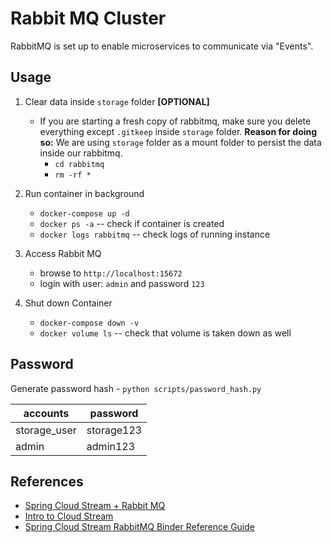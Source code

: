 # Rabbit MQ Cluster

RabbitMQ is set up to enable microservices to communicate via "Events". 

## Usage

1. Clear data inside `storage` folder **[OPTIONAL]**
    - If you are starting a fresh copy of rabbitmq, make sure you delete everything except `.gitkeep` inside `storage` 
    folder. **Reason for doing so:** We are using `storage` folder as a mount folder to persist the data inside our 
    rabbitmq.
        - `cd rabbitmq`
        - `rm -rf *`

1. Run container in background
    - `docker-compose up -d`
    - `docker ps -a` -- check if container is created
    - `docker logs rabbitmq` -- check logs of running instance

2. Access Rabbit MQ
    - browse to `http://localhost:15672`
    - login with user: `admin` and password `123`
    
3. Shut down Container
    - `docker-compose down -v`
    - `docker volume ls` -- check that volume is taken down as well

## Password

Generate password hash - `python scripts/password_hash.py`

| accounts | password |
| --- | --- |
| storage_user | storage123 |
| admin | admin123 |

## References
- [Spring Cloud Stream + Rabbit MQ](https://stackabuse.com/spring-cloud-stream-with-rabbitmq-message-driven-microservices/)
- [Intro to Cloud Stream](https://www.baeldung.com/spring-cloud-stream)
- [Spring Cloud Stream RabbitMQ Binder Reference Guide](https://cloud.spring.io/spring-cloud-static/spring-cloud-stream-binder-rabbit/2.2.0.M1/spring-cloud-stream-binder-rabbit.html)